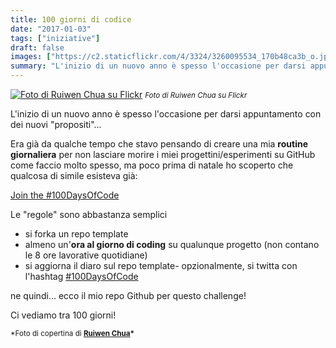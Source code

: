 ```yaml
---
title: 100 giorni di codice
date: "2017-01-03"
tags: ["iniziative"]
draft: false
images: ["https://c2.staticflickr.com/4/3324/3260095534_170b48ca3b_o.jpg"]
summary: "L'inizio di un nuovo anno è spesso l'occasione per darsi appuntamento con dei nuovi `propositi`..."
---
```


[![Foto di Ruiwen Chua su Flickr](https://c2.staticflickr.com/4/3324/3260095534_170b48ca3b_o.jpg)](https://www.flickr.com/photos/ruiwen/3260095534) <small>_Foto di Ruiwen Chua su Flickr_</small>

L'inizio di un nuovo anno è spesso l'occasione per darsi appuntamento con dei nuovi "propositi"...

Era già da qualche tempo che stavo pensando di creare una mia **routine giornaliera** per non lasciare morire i miei progettini/esperimenti su GitHub come faccio molto spesso, ma poco prima di natale ho scoperto che qualcosa di simile esisteva già:

<a className="embedly-card" href="https://medium.freecodecamp.com/join-the-100daysofcode-556ddb4579e4#.2hirvxl54">Join the #100DaysOfCode</a>

Le "regole" sono abbastanza semplici

- si forka un repo template
- almeno un'**ora al giorno di coding** su qualunque progetto (non contano le 8 ore lavorative quotidiane)
- si aggiorna il diaro sul repo template- opzionalmente, si twitta con l'hashtag [#100DaysOfCode](https://twitter.com/hashtag/100DaysOfCode?src=hash)

ne quindi... ecco il mio repo Github per questo challenge!

Ci vediamo tra 100 giorni!

<small>\*Foto di copertina di **[Ruiwen Chua](https://www.flickr.com/photos/ruiwen/3260095534/)\***</small>
